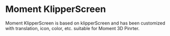# Moment KlipperScreen

Moment KlipperScreen is based on klipperScreen and has been customized with translation, icon, color, etc. suitable for Moment 3D Pinrter.
